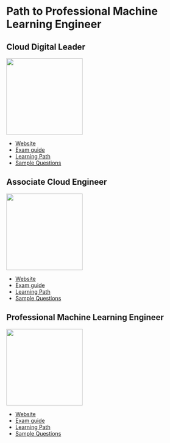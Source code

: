 # Path to Professional Machine Learning Engineer

## Cloud Digital Leader
<img src="https://miro.medium.com/max/870/1*EngiyEytUz0T4GHNfivRKw.png" width="200px" />

- [Website](https://cloud.google.com/certification/cloud-digital-leader)
- [Exam guide](https://cloud.google.com/certification/guides/cloud-digital-leader)
- [Learning Path](https://cloud.google.com/training/business#cloud-digital-leader-path)
- [Sample Questions](https://docs.google.com/forms/d/e/1FAIpQLSedAmf77MGS7FGEaylFzY51KtBd7kkIZJIMDsV5zSRSmpKIOA/viewform)

## Associate Cloud Engineer
<img src="https://arki1.com/wp-content/uploads/2020/02/badge-gcp-associate-cloud-engineer.png" width="200px" />

- [Website](https://cloud.google.com/certification/cloud-engineer)
- [Exam guide](https://cloud.google.com/certification/guides/cloud-engineer)
- [Learning Path](https://cloud.google.com/training/cloud-infrastructure#cloud-engineer-learning-path)
- [Sample Questions](https://docs.google.com/forms/d/e/1FAIpQLSfexWKtXT2OSFJ-obA4iT3GmzgiOCGvjrT9OfxilWC1yPtmfQ/viewform)


## Professional Machine Learning Engineer

<img src="https://miro.medium.com/max/800/1*qzY8QpGI2hnWeMAQmk8oLw.png" width="200px" />

- [Website](https://cloud.google.com/certification/cloud-digital-leader)
- [Exam guide](https://cloud.google.com/certification/guides/machine-learning-engineer)
- [Learning Path](https://cloud.google.com/training/machinelearning-ai#data-scientist-learning-path)
- [Sample Questions](https://docs.google.com/forms/d/e/1FAIpQLSeYmkCANE81qSBqLW0g2X7RoskBX9yGYQu-m1TtsjMvHabGqg/viewform)
